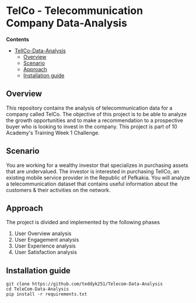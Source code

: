 # TelCo - Telecommunication Company Data-Analysis




**Contents**

- [TellCo-Data-Analysis](#TellCo-Data-Analysis)
  - [Overview](#overview)
  - [Scenario](#scenario)
  - [Approach](#approach)
  - [Installation guide](#installation-guide)

## Overview
This repository contains the analysis of telecommunication data for a company called TelCo. The objective of this project is to be able to analyze the growth opportunities and to make a recommendation to a prospective buyer who is looking to invest in the company. This project is part of 10 Academy's Training Week 1 Challenge. 

## Scenario
You are working for a wealthy investor that specializes in purchasing assets that are undervalued. The investor is interested in purchasing TellCo, an existing mobile service provider in the Republic of Pefkakia. You will analyze a telecommunication dataset that contains useful information about the customers & their activities on the network.

## Approach
The project is divided and implemented by the following phases
1. User Overview analysis
2. User Engagement analysis
3. User Experience analysis
4. User Satisfaction analysis


## Installation guide
```
git clone https://github.com/teddyk251/Telecom-Data-Analysis
cd TeleCom-Data-Analysis
pip install -r requirements.txt
```
